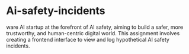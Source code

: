 # Ai-safety-incidents
ware AI startup at the forefront of AI safety, aiming to build a safer, more trustworthy, and human-centric digital world. This assignment involves creating a frontend interface to view and log hypothetical AI safety incidents.
